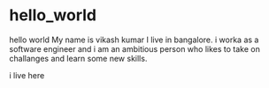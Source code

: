 # hello_world
hello world
My name is vikash kumar
I live in bangalore. i worka as a software engineer and i am an ambitious person who likes to take on challanges and learn some new skills.

i live here
